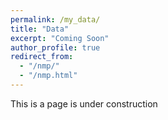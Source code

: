 ```yaml
---
permalink: /my_data/
title: "Data"
excerpt: "Coming Soon"
author_profile: true
redirect_from: 
  - "/nmp/"
  - "/nmp.html"
---
```


This is a page is under construction

  
